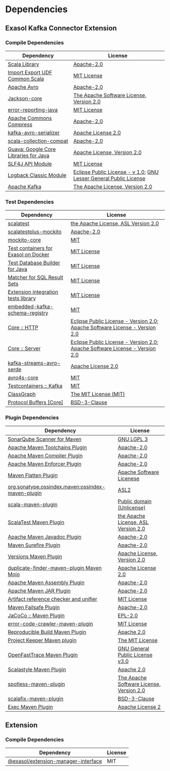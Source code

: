 <!-- @formatter:off -->
# Dependencies

## Exasol Kafka Connector Extension

### Compile Dependencies

| Dependency                                  | License                                                                       |
| ------------------------------------------- | ----------------------------------------------------------------------------- |
| [Scala Library][0]                          | [Apache-2.0][1]                                                               |
| [Import Export UDF Common Scala][2]         | [MIT License][3]                                                              |
| [Apache Avro][4]                            | [Apache-2.0][5]                                                               |
| [Jackson-core][6]                           | [The Apache Software License, Version 2.0][5]                                 |
| [error-reporting-java][7]                   | [MIT License][8]                                                              |
| [Apache Commons Compress][9]                | [Apache-2.0][5]                                                               |
| [kafka-avro-serializer][10]                 | [Apache License 2.0][11]                                                      |
| [scala-collection-compat][12]               | [Apache-2.0][1]                                                               |
| [Guava: Google Core Libraries for Java][13] | [Apache License, Version 2.0][14]                                             |
| [SLF4J API Module][15]                      | [MIT License][16]                                                             |
| [Logback Classic Module][17]                | [Eclipse Public License - v 1.0][18]; [GNU Lesser General Public License][19] |
| [Apache Kafka][20]                          | [The Apache License, Version 2.0][14]                                         |

### Test Dependencies

| Dependency                                 | License                                                                                |
| ------------------------------------------ | -------------------------------------------------------------------------------------- |
| [scalatest][21]                            | [the Apache License, ASL Version 2.0][22]                                              |
| [scalatestplus-mockito][23]                | [Apache-2.0][22]                                                                       |
| [mockito-core][24]                         | [MIT][25]                                                                              |
| [Test containers for Exasol on Docker][26] | [MIT License][27]                                                                      |
| [Test Database Builder for Java][28]       | [MIT License][29]                                                                      |
| [Matcher for SQL Result Sets][30]          | [MIT License][31]                                                                      |
| [Extension integration tests library][32]  | [MIT License][33]                                                                      |
| [embedded-kafka-schema-registry][34]       | [MIT][25]                                                                              |
| [Core :: HTTP][35]                         | [Eclipse Public License - Version 2.0][36]; [Apache Software License - Version 2.0][1] |
| [Core :: Server][37]                       | [Eclipse Public License - Version 2.0][36]; [Apache Software License - Version 2.0][1] |
| [kafka-streams-avro-serde][38]             | [Apache License 2.0][11]                                                               |
| [avro4s-core][39]                          | [MIT][25]                                                                              |
| [Testcontainers :: Kafka][40]              | [MIT][41]                                                                              |
| [ClassGraph][42]                           | [The MIT License (MIT)][41]                                                            |
| [Protocol Buffers [Core]][43]              | [BSD-3-Clause][44]                                                                     |

### Plugin Dependencies

| Dependency                                              | License                                       |
| ------------------------------------------------------- | --------------------------------------------- |
| [SonarQube Scanner for Maven][45]                       | [GNU LGPL 3][46]                              |
| [Apache Maven Toolchains Plugin][47]                    | [Apache-2.0][5]                               |
| [Apache Maven Compiler Plugin][48]                      | [Apache-2.0][5]                               |
| [Apache Maven Enforcer Plugin][49]                      | [Apache-2.0][5]                               |
| [Maven Flatten Plugin][50]                              | [Apache Software Licenese][5]                 |
| [org.sonatype.ossindex.maven:ossindex-maven-plugin][51] | [ASL2][14]                                    |
| [scala-maven-plugin][52]                                | [Public domain (Unlicense)][53]               |
| [ScalaTest Maven Plugin][54]                            | [the Apache License, ASL Version 2.0][22]     |
| [Apache Maven Javadoc Plugin][55]                       | [Apache-2.0][5]                               |
| [Maven Surefire Plugin][56]                             | [Apache-2.0][5]                               |
| [Versions Maven Plugin][57]                             | [Apache License, Version 2.0][5]              |
| [duplicate-finder-maven-plugin Maven Mojo][58]          | [Apache License 2.0][11]                      |
| [Apache Maven Assembly Plugin][59]                      | [Apache-2.0][5]                               |
| [Apache Maven JAR Plugin][60]                           | [Apache-2.0][5]                               |
| [Artifact reference checker and unifier][61]            | [MIT License][62]                             |
| [Maven Failsafe Plugin][63]                             | [Apache-2.0][5]                               |
| [JaCoCo :: Maven Plugin][64]                            | [EPL-2.0][36]                                 |
| [error-code-crawler-maven-plugin][65]                   | [MIT License][66]                             |
| [Reproducible Build Maven Plugin][67]                   | [Apache 2.0][14]                              |
| [Project Keeper Maven plugin][68]                       | [The MIT License][69]                         |
| [OpenFastTrace Maven Plugin][70]                        | [GNU General Public License v3.0][71]         |
| [Scalastyle Maven Plugin][72]                           | [Apache 2.0][11]                              |
| [spotless-maven-plugin][73]                             | [The Apache Software License, Version 2.0][5] |
| [scalafix-maven-plugin][74]                             | [BSD-3-Clause][44]                            |
| [Exec Maven Plugin][75]                                 | [Apache License 2][5]                         |

## Extension

### Compile Dependencies

| Dependency                                | License |
| ----------------------------------------- | ------- |
| [@exasol/extension-manager-interface][76] | MIT     |

[0]: https://www.scala-lang.org/
[1]: https://www.apache.org/licenses/LICENSE-2.0
[2]: https://github.com/exasol/import-export-udf-common-scala/
[3]: https://github.com/exasol/import-export-udf-common-scala/blob/main/LICENSE
[4]: https://avro.apache.org
[5]: https://www.apache.org/licenses/LICENSE-2.0.txt
[6]: https://github.com/FasterXML/jackson-core
[7]: https://github.com/exasol/error-reporting-java/
[8]: https://github.com/exasol/error-reporting-java/blob/main/LICENSE
[9]: https://commons.apache.org/proper/commons-compress/
[10]: http://confluent.io/kafka-avro-serializer
[11]: http://www.apache.org/licenses/LICENSE-2.0.html
[12]: http://www.scala-lang.org/
[13]: https://github.com/google/guava
[14]: http://www.apache.org/licenses/LICENSE-2.0.txt
[15]: http://www.slf4j.org
[16]: http://www.opensource.org/licenses/mit-license.php
[17]: http://logback.qos.ch/logback-classic
[18]: http://www.eclipse.org/legal/epl-v10.html
[19]: http://www.gnu.org/licenses/old-licenses/lgpl-2.1.html
[20]: https://kafka.apache.org
[21]: http://www.scalatest.org
[22]: http://www.apache.org/licenses/LICENSE-2.0
[23]: https://github.com/scalatest/scalatestplus-mockito
[24]: https://github.com/mockito/mockito
[25]: https://opensource.org/licenses/MIT
[26]: https://github.com/exasol/exasol-testcontainers/
[27]: https://github.com/exasol/exasol-testcontainers/blob/main/LICENSE
[28]: https://github.com/exasol/test-db-builder-java/
[29]: https://github.com/exasol/test-db-builder-java/blob/main/LICENSE
[30]: https://github.com/exasol/hamcrest-resultset-matcher/
[31]: https://github.com/exasol/hamcrest-resultset-matcher/blob/main/LICENSE
[32]: https://github.com/exasol/extension-manager/
[33]: https://github.com/exasol/extension-manager/blob/main/LICENSE
[34]: https://github.com/embeddedkafka/embedded-kafka-schema-registry
[35]: https://jetty.org/jetty-core/jetty-http
[36]: https://www.eclipse.org/legal/epl-2.0/
[37]: https://jetty.org/jetty-core/jetty-server
[38]: http://confluent.io/kafka-streams-avro-serde
[39]: https://github.com/sksamuel/avro4s
[40]: https://java.testcontainers.org
[41]: http://opensource.org/licenses/MIT
[42]: https://github.com/classgraph/classgraph
[43]: https://developers.google.com/protocol-buffers/protobuf-java/
[44]: https://opensource.org/licenses/BSD-3-Clause
[45]: http://sonarsource.github.io/sonar-scanner-maven/
[46]: http://www.gnu.org/licenses/lgpl.txt
[47]: https://maven.apache.org/plugins/maven-toolchains-plugin/
[48]: https://maven.apache.org/plugins/maven-compiler-plugin/
[49]: https://maven.apache.org/enforcer/maven-enforcer-plugin/
[50]: https://www.mojohaus.org/flatten-maven-plugin/
[51]: https://sonatype.github.io/ossindex-maven/maven-plugin/
[52]: http://github.com/davidB/scala-maven-plugin
[53]: http://unlicense.org/
[54]: https://www.scalatest.org/user_guide/using_the_scalatest_maven_plugin
[55]: https://maven.apache.org/plugins/maven-javadoc-plugin/
[56]: https://maven.apache.org/surefire/maven-surefire-plugin/
[57]: https://www.mojohaus.org/versions/versions-maven-plugin/
[58]: https://basepom.github.io/duplicate-finder-maven-plugin
[59]: https://maven.apache.org/plugins/maven-assembly-plugin/
[60]: https://maven.apache.org/plugins/maven-jar-plugin/
[61]: https://github.com/exasol/artifact-reference-checker-maven-plugin/
[62]: https://github.com/exasol/artifact-reference-checker-maven-plugin/blob/main/LICENSE
[63]: https://maven.apache.org/surefire/maven-failsafe-plugin/
[64]: https://www.jacoco.org/jacoco/trunk/doc/maven.html
[65]: https://github.com/exasol/error-code-crawler-maven-plugin/
[66]: https://github.com/exasol/error-code-crawler-maven-plugin/blob/main/LICENSE
[67]: http://zlika.github.io/reproducible-build-maven-plugin
[68]: https://github.com/exasol/project-keeper/
[69]: https://github.com/exasol/project-keeper/blob/main/LICENSE
[70]: https://github.com/itsallcode/openfasttrace-maven-plugin
[71]: https://www.gnu.org/licenses/gpl-3.0.html
[72]: http://www.scalastyle.org
[73]: https://github.com/diffplug/spotless
[74]: https://github.com/evis/scalafix-maven-plugin
[75]: https://www.mojohaus.org/exec-maven-plugin
[76]: https://registry.npmjs.org/@exasol/extension-manager-interface/-/extension-manager-interface-0.4.1.tgz

